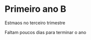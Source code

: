 <h1> <b> Primeiro ano B </b></h1>
<p> Estmaos no terceiro trimestre </p>
<p> Faltam poucos dias para terminar o ano </p>
